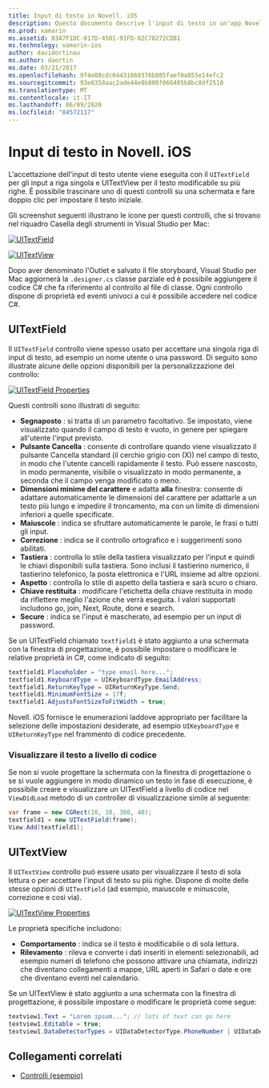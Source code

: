 ```yaml
---
title: Input di testo in Novell. iOS
description: Questo documento descrive l'input di testo in un'app Novell. iOS. Viene illustrato l'uso di UITextField e UITextVIew a livello di codice e in iOS designer.
ms.prod: xamarin
ms.assetid: 03A7F1DC-017D-4501-91FD-82C78272CDB1
ms.technology: xamarin-ios
author: davidortinau
ms.author: daortin
ms.date: 03/21/2017
ms.openlocfilehash: 9f4e88cdc04431660376b885faef0a855e14efc2
ms.sourcegitcommit: 93e6358aac2ade44e8b800f066405b8bc8df2510
ms.translationtype: MT
ms.contentlocale: it-IT
ms.lasthandoff: 06/09/2020
ms.locfileid: "84572117"
---
```

# <a name="text-input-in-xamarinios"></a>Input di testo in Novell. iOS

L'accettazione dell'input di testo utente viene eseguita con il `UITextField` per gli input a riga singola e UITextView per il testo modificabile su più righe. È possibile trascinare uno di questi controlli su una schermata e fare doppio clic per impostare il testo iniziale.

Gli screenshot seguenti illustrano le icone per questi controlli, che si trovano nel riquadro Casella degli strumenti in Visual Studio per Mac:

 [![](text-input-images/image11a.png "UITextField")](text-input-images/image11a.png#lightbox)

 [![](text-input-images/image13a.png "UITextView")](text-input-images/image13a.png#lightbox)

Dopo aver denominato l'Outlet e salvato il file storyboard, Visual Studio per Mac aggiornerà la `.designer.cs` classe parziale ed è possibile aggiungere il codice C# che fa riferimento al controllo al file di classe. Ogni controllo dispone di proprietà ed eventi univoci a cui è possibile accedere nel codice C#.

 <a name="UITextField"></a>

## <a name="uitextfield"></a>UITextField

Il `UITextField` controllo viene spesso usato per accettare una singola riga di input di testo, ad esempio un nome utente o una password. Di seguito sono illustrate alcune delle opzioni disponibili per la personalizzazione del controllo:

 [![](text-input-images/image15a.png "UITextField Properties")](text-input-images/image15a.png#lightbox)

Questi controlli sono illustrati di seguito:

- **Segnaposto** : si tratta di un parametro facoltativo. Se impostato, viene visualizzato quando il campo di testo è vuoto, in genere per spiegare all'utente l'input previsto.
- **Pulsante Cancella** : consente di controllare quando viene visualizzato il pulsante Cancella standard (il cerchio grigio con (X)) nel campo di testo, in modo che l'utente cancelli rapidamente il testo. Può essere nascosto, in modo permanente, visibile o visualizzato in modo permanente, a seconda che il campo venga modificato o meno.
- **Dimensioni minime del carattere** e adatta **alla** finestra: consente di adattare automaticamente le dimensioni del carattere per adattarle a un testo più lungo e impedire il troncamento, ma con un limite di dimensioni inferiori a quelle specificate.
- **Maiuscole** : indica se sfruttare automaticamente le parole, le frasi o tutti gli input.
- **Correzione** : indica se il controllo ortografico e i suggerimenti sono abilitati.
- **Tastiera** : controlla lo stile della tastiera visualizzato per l'input e quindi le chiavi disponibili sulla tastiera. Sono inclusi il tastierino numerico, il tastierino telefonico, la posta elettronica e l'URL insieme ad altre opzioni.
- **Aspetto** : controlla lo stile di aspetto della tastiera e sarà scuro o chiaro.
- **Chiave restituita** : modificare l'etichetta della chiave restituita in modo da riflettere meglio l'azione che verrà eseguita. I valori supportati includono go, join, Next, Route, done e search.
- **Secure** : indica se l'input è mascherato, ad esempio per un input di password.

Se un UITextField chiamato `textfield1` è stato aggiunto a una schermata con la finestra di progettazione, è possibile impostare o modificare le relative proprietà in C#, come indicato di seguito:

```csharp
textfield1.Placeholder = "type email here...";
textfield1.KeyboardType = UIKeyboardType.EmailAddress;
textfield1.ReturnKeyType = UIReturnKeyType.Send;
textfield1.MinimumFontSize = 17f;
textfield1.AdjustsFontSizeToFitWidth = true;
```

Novell. iOS fornisce le enumerazioni laddove appropriato per facilitare la selezione delle impostazioni desiderate, ad esempio `UIKeyboardType` e `UIReturnKeyType` nel frammento di codice precedente.

### <a name="display-text-programmatically"></a>Visualizzare il testo a livello di codice

Se non si vuole progettare la schermata con la finestra di progettazione o se si vuole aggiungere in modo dinamico un testo in fase di esecuzione, è possibile creare e visualizzare un UITextField a livello di codice nel `ViewDidLoad` metodo di un controller di visualizzazione simile al seguente:

```csharp
var frame = new CGRect(10, 10, 300, 40);
textfield1 = new UITextField(frame);
View.Add(textfield1);
```

 <a name="UITextView"></a>

## <a name="uitextview"></a>UITextView

Il `UITextView` controllo può essere usato per visualizzare il testo di sola lettura o per accettare l'input di testo su più righe. Dispone di molte delle stesse opzioni di `UITextField` (ad esempio, maiuscole e minuscole, correzione e così via).

 [![](text-input-images/image16a.png "UITextView Properties")](text-input-images/image16a.png#lightbox)

Le proprietà specifiche includono:

- **Comportamento** : indica se il testo è modificabile o di sola lettura.
- **Rilevamento** : rileva e converte i dati inseriti in elementi selezionabili, ad esempio numeri di telefono che possono attivare una chiamata, indirizzi che diventano collegamenti a mappe, URL aperti in Safari o date e ore che diventano eventi nel calendario.

Se un UITextView è stato aggiunto a una schermata con la finestra di progettazione, è possibile impostare o modificare le proprietà come segue:

```csharp
textview1.Text = "Lorem ipsum..."; // lots of text can go here
textview1.Editable = true;
textview1.DataDetectorTypes = UIDataDetectorType.PhoneNumber | UIDataDetectorType.Link;
```

## <a name="related-links"></a>Collegamenti correlati

- [Controlli (esempio)](https://docs.microsoft.com/samples/xamarin/ios-samples/controls)
